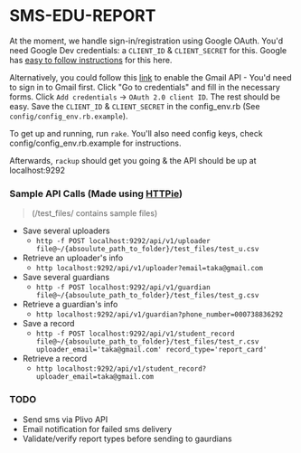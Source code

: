 # SMS-EDU-REPORT

At the moment, we handle sign-in/registration using Google OAuth. You'd need Google Dev credentials: a `CLIENT_ID` & `CLIENT_SECRET` for this. Google has [easy to follow instructions](https://developers.google.com/gmail/api/auth/web-server) for this here.

Alternatively, you could follow this [link](https://console.developers.google.com//start/api?id=gmail&credential=client_key) to enable the Gmail API - You'd need to sign in to Gmail first. Click "Go to credentials" and fill in the necessary forms. Click `Add credentials` -> `OAuth 2.0 client ID`. The rest should be easy. Save the `CLIENT_ID` & `CLIENT_SECRET` in the config_env.rb (See `config/config_env.rb.example`).

To get up and running, run `rake`.
You'll also need config keys, check config/config_env.rb.example for instructions.

Afterwards, `rackup` should get you going & the API should be up at localhost:9292

### Sample API Calls (Made using [HTTPie](https://github.com/jkbrzt/httpie))
> (/test_files/ contains sample files)

- Save several uploaders
  - `http -f POST localhost:9292/api/v1/uploader file@~/{absoulute_path_to_folder}/test_files/test_u.csv`
- Retrieve an uploader's info
  - `http localhost:9292/api/v1/uploader?email=taka@gmail.com`
- Save several guardians
  - `http -f POST localhost:9292/api/v1/guardian file@~/{absoulute_path_to_folder}/test_files/test_g.csv`
- Retrieve a guardian's info
  - `http localhost:9292/api/v1/guardian?phone_number=000738836292`
- Save a record
  - `http -f POST localhost:9292/api/v1/student_record file@~/{absoulute_path_to_folder}/test_files/test_r.csv uploader_email='taka@gmail.com' record_type='report_card'`
- Retrieve a record
  - `http localhost:9292/api/v1/student_record?uploader_email=taka@gmail.com`

### TODO

- Send sms via Plivo API
- Email notification for failed sms delivery
- Validate/verify report types before sending to gaurdians
